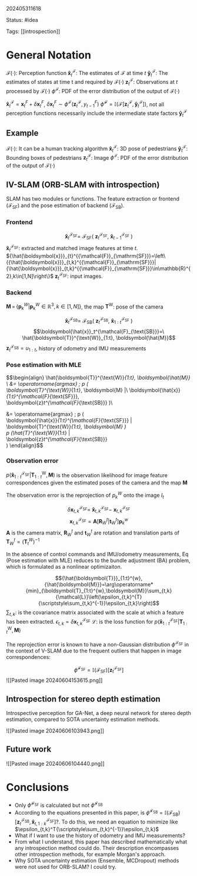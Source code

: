 202405311618

Status: #idea

Tags: [[introspection]]

# General Notation

$\mathcal{F}(\cdot)$: Perception function
$\boldsymbol{\hat{x}}_t^{\mathcal{F}}$: The estimates of $\mathcal{F}$ at time $t$
$\boldsymbol{\hat{y}}_t^{\mathcal{F}}$: The estimates of states at time t and required by $\mathcal{F}(\cdot)$
$\boldsymbol{z}_t^{\mathcal{F}}$: Observations at $t$ processed by $\mathcal{F}(\cdot)$
$\phi^{\mathcal{F}}$: PDF of the error distribution of the output of $\mathcal{F}(\cdot)$

$\boldsymbol{\hat{x}}_t^{\mathcal{F}} = \boldsymbol{x}^F_t + \delta\boldsymbol{x}^F_t$, $\delta\boldsymbol{x}^F_t \sim \phi^{\mathcal{F}}(\boldsymbol{z}_t^{\mathcal{F}}, y^F_{t-1})$
$\hat{\phi}^{\mathcal{F}}=\mathbb{I}(\mathcal{F}[\boldsymbol{z}_t^{\mathcal{F}},\boldsymbol{\hat{y}}_t^{\mathcal{F}}])$, not all perception functions necessarily include the intermediate state factors $\boldsymbol{\hat{y}}_t^{\mathcal{F}}$

## Example

$\mathcal{F}(\cdot)$: It can be a human tracking algorithm
$\boldsymbol{\hat{x}}_t^{\mathcal{F}}$: 3D pose of pedestrians
$\boldsymbol{\hat{y}}_t^{\mathcal{F}}$: Bounding boxes of pedestrians
$\boldsymbol{z}_t^{\mathcal{F}}$: Image
$\phi^{\mathcal{F}}$: PDF of the error distribution of the output of $\mathcal{F}(\cdot)$

## IV-SLAM (ORB-SLAM with introspection)

SLAM has two modules or functions. The feature extraction or frontend ($\mathcal{F}_{\text{SF}}$) and the pose estimation of backend ($\mathcal{F}_{\text{SB}}$).

### Frontend

$$\begin{equation}
\boldsymbol{\hat{x}}_t^{\mathcal{F}_{\text{SF}}} =\ 
\mathcal{F}_{\text{SF}}(\
\boldsymbol{z}_t^{\mathcal{F}_{\text{SF}}}, \ 
\boldsymbol{\hat{x}}_{t-1}^{\mathcal{F}_{\text{SF}}} \
)
\end{equation}$$
$\boldsymbol{\hat{x}}_t^{\mathcal{F}_{\text{SF}}}:$ extracted and matched image features at time $t$. ${\hat{\boldsymbol{x}}}_{t}^{{\mathcal{F}}_{\mathrm{SF}}}=\left\{{\hat{\boldsymbol{x}}}_{t,k}^{{\mathcal{F}}_{\mathrm{SF}}}|{\hat{\boldsymbol{x}}}_{t,k}^{{\mathcal{F}}_{\mathrm{SF}}}\in\mathbb{R}^{2},k\in[1,N]\right\}$
$\boldsymbol{z}_t^{\mathcal{F}_{\text{SF}}}:$ input images.

### Backend

$\boldsymbol{M}\,=\,\left\{\boldsymbol{p}_{k}^{W}|\boldsymbol{p}_{k}^{W}\in\mathbb{R}^{3},k{\in}[1,N]\right\}$, the map
$\boldsymbol{T}^{\text{W}}$: pose of the camera

$$\begin{equation}
\boldsymbol{\hat{x}}_t^{\mathcal{F}_{\text{SB}}} =\ 
\mathcal{F}_{\text{SB}}(\
\boldsymbol{z}_t^{\mathcal{F}_{\text{SB}}}, \ 
\boldsymbol{\hat{x}}_{1:t}^{\mathcal{F}_{\text{SF}}} \
)
\end{equation}$$
$$\boldsymbol{\hat{x}}_t^{\mathcal{F}_{\text{SB}}}=\
\hat{\boldsymbol{T}}^{\text{W}}_{1:t}, \boldsymbol{\hat{M}}$$
$\boldsymbol{z}_t^{\mathcal{F}_{\text{SB}}}=u_{1:t}$, history of odometry and IMU measurements

### Pose estimation with MLE

$$\begin{align}
\hat{\boldsymbol{T}}^{\text{W}}_{1:t}, \boldsymbol{\hat{M}} \ 
&= \operatorname{argmax} \; p (\
\boldsymbol{T}^{\text{W}}_{1:t},
\boldsymbol{M} |\ 
\boldsymbol{\hat{x}}_{1:t}^{\mathcal{F}_{\text{SF}}}, \
\boldsymbol{z}_t^{\mathcal{F}_{\text{SB}}}
)\\

&= \operatorname{argmax} \; p (\
\boldsymbol{\hat{x}}_{1:t}^{\mathcal{F}_{\text{SF}}} | \
\boldsymbol{T}^{\text{W}}_{1:t},
\boldsymbol{M} ) \
p (\hat{T}^{\text{W}}_{1:t} | \
\boldsymbol{z}_t^{\mathcal{F}_{\text{SB}}} \
)
\end{align}$$

### Observation error

$p (\boldsymbol{\hat{x}}_{1:t}^{\mathcal{F}_{\text{SF}}} | \boldsymbol{T}^{\text{W}}_{1:t}, \boldsymbol{M} )$  is the observation likelihood for image feature correspondences given the estimated poses of the camera and the map $\boldsymbol{M}$

The observation error is the reprojection of $p_{k}^{W}$ onto the image $I_{t}$

$$
\delta \boldsymbol{x}_{t,k}^{\mathcal{F}_{\text{SF}}} = \
\boldsymbol{\hat{x}}_{t,k}^{\mathcal{F}_{\text{SF}}} - \
\boldsymbol{x}_{t,k}^{\mathcal{F}_{\text{SF}}}
$$
$$\boldsymbol{x}_{t,k}^{\mathcal{F}_{\mathrm{SF}}}=\boldsymbol{A}\left[\boldsymbol{R}_{W}^{t}|\boldsymbol{t}_{W}^{t}\right]\boldsymbol{p}_{k}^{w}$$
$\boldsymbol{A}$ is the camera matrix, $\boldsymbol{R}_{W}^{t}$ and $\boldsymbol{t}_{W}^{t}$ are rotation and translation parts of $\boldsymbol{T}^t_{W}=(\boldsymbol{T}_t^{W})^{-1}$

In the absence of control commands and IMU/odometry measurements, Eq (Pose estimation with MLE) reduces to the bundle adjustment (BA) problem, which is formulated as a nonlinear optimizaiton.

$${\hat{\boldsymbol{T}}}_{1:t}^{w},{\hat{\boldsymbol{M}}}=\arg\operatorname*{min}_{\boldsymbol{T}_{1:t}^{w},\boldsymbol{M}}\sum_{t,k}{\mathcal{L}}\left(\epsilon_{t,k}^{T}{\scriptstyle\sum_{t,k}^{-1}}\epsilon_{t,k}\right)$$
$\sum_{t,k}$: is the covariance matrix associated with the scale at which a feature has been extracted.
$\epsilon_{t,k}= \delta \boldsymbol{x}_{t,k}^{\mathcal{F}_{\text{SF}}}$
$\mathcal{L}$: is the loss function for $p (\boldsymbol{\hat{x}}_{1:t}^{\mathcal{F}_{\text{SF}}} | \boldsymbol{T}^{\text{W}}_{1:t},\boldsymbol{M} )$

The reprojection error is known to have a non-Gaussian distribution $\phi^{\mathcal{F}_{\text{SF}}}$ in the context of V-SLAM due to the frequent outliers that happen in image correspondences:

$${\hat{\phi}}^{\mathcal{F}_{\mathrm{SF}}}=\mathbb{I}\left({\mathcal{F}_{\mathrm{SF}}}\right)\left[\boldsymbol{z}_{t}^{\mathcal{F}_{\mathrm{SF}}}\right]$$
![[Pasted image 20240604153615.png]]

## Introspection for stereo depth estimation

Introspective perception for GA-Net, a deep neural network for stereo depth estimation, compared to SOTA uncertainty estimation methods.

![[Pasted image 20240606103943.png]]

## Future work

![[Pasted image 20240606104440.png]]

# Conclusions

- Only ${\hat{\phi}}^{\mathcal{F}_{\mathrm{SF}}}$ is calculated but not ${\hat{\phi}}^{\mathcal{F}_{\mathrm{SB}}}$
- According to the equations presented in this paper, is ${\hat{\phi}}^{\mathcal{F}_{\mathrm{SB}}}=\mathbb{I}\left({\mathcal{F}_{\mathrm{SB}}}\right)\left[\boldsymbol{z}_{t}^{\mathcal{F}_{\mathrm{SB}}}, \boldsymbol{\hat{x}}_{t,1:k}^{\mathcal{F}_{\text{SF}}}\right]$?. To do this, we need an equation to minimize like $\epsilon_{t,k}^T{\scriptstyle\sum_{t,k}^{-1}}\epsilon_{t,k}$
- What if I want to use the history of odometry and IMU measurements?
- From what I understand, this paper has described mathematically what any introspection method could do. Their description encompasses other introspection methods, for example Morgan's approach.
- Why SOTA uncertainty estimation (Ensemble, MCDropout) methods were not used for ORB-SLAM? I could try.